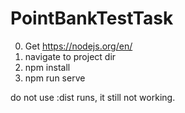 # PointBankTestTask
0) Get https://nodejs.org/en/
1) navigate to project dir
2) npm install
3) npm run serve

do not use :dist runs, it still not working.
